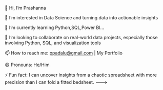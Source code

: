 👋 Hi, I’m Prashanna

👀 I’m interested in Data Science and turning data into actionable insights

🌱 I’m currently learning Python,SQL,Power BI...

💞️ I’m looking to collaborate on real-world data projects, especially those involving Python, SQL, and visualization tools

📫 How to reach me: ppadalu@gmail.com | My Portfolio

😄 Pronouns: He/Him

⚡ Fun fact: I can uncover insights from a chaotic spreadsheet with more precision than I can fold a fitted bedsheet.
--->
